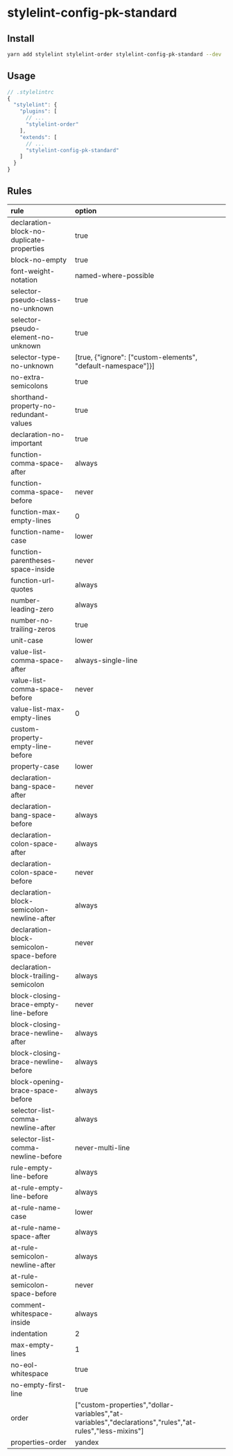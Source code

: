 # stylelint-config-pk-standard

## Install

```sh
yarn add stylelint stylelint-order stylelint-config-pk-standard --dev
```

## Usage

```javascript
// .stylelintrc
{
  "stylelint": {
    "plugins": [
      // ...
      "stylelint-order"
    ],
    "extends": [
      // ...
      "stylelint-config-pk-standard"
    ]
  }
}
```

## Rules

| rule                                      	| option                                                                                                  	|
|:-------------------------------------------	|:---------------------------------------------------------------------------------------------------------	|
| declaration-block-no-duplicate-properties 	| true                                                                                                    	|
| block-no-empty                            	| true                                                                                                    	|
| font-weight-notation                      	| named-where-possible                                                                                    	|
| selector-pseudo-class-no-unknown          	| true                                                                                                    	|
| selector-pseudo-element-no-unknown        	| true                                                                                                    	|
| selector-type-no-unknown                  	| [true, {"ignore": ["custom-elements", "default-namespace"]}]                                            	|
| no-extra-semicolons                       	| true                                                                                                    	|
| shorthand-property-no-redundant-values    	| true                                                                                                    	|
| declaration-no-important                  	| true                                                                                                    	|
| function-comma-space-after                	| always                                                                                                  	|
| function-comma-space-before               	| never                                                                                                   	|
| function-max-empty-lines                  	| 0                                                                                                       	|
| function-name-case                        	| lower                                                                                                   	|
| function-parentheses-space-inside         	| never                                                                                                   	|
| function-url-quotes                       	| always                                                                                                  	|
| number-leading-zero                       	| always                                                                                                  	|
| number-no-trailing-zeros                  	| true                                                                                                    	|
| unit-case                                 	| lower                                                                                                   	|
| value-list-comma-space-after              	| always-single-line                                                                                      	|
| value-list-comma-space-before             	| never                                                                                                   	|
| value-list-max-empty-lines                	| 0                                                                                                       	|
| custom-property-empty-line-before         	| never                                                                                                   	|
| property-case                             	| lower                                                                                                   	|
| declaration-bang-space-after              	| never                                                                                                   	|
| declaration-bang-space-before             	| always                                                                                                  	|
| declaration-colon-space-after             	| always                                                                                                  	|
| declaration-colon-space-before            	| never                                                                                                   	|
| declaration-block-semicolon-newline-after 	| always                                                                                                  	|
| declaration-block-semicolon-space-before  	| never                                                                                                   	|
| declaration-block-trailing-semicolon      	| always                                                                                                  	|
| block-closing-brace-empty-line-before     	| never                                                                                                   	|
| block-closing-brace-newline-after         	| always                                                                                                  	|
| block-closing-brace-newline-before        	| always                                                                                                  	|
| block-opening-brace-space-before          	| always                                                                                                  	|
| selector-list-comma-newline-after         	| always                                                                                                  	|
| selector-list-comma-newline-before        	| never-multi-line                                                                                        	|
| rule-empty-line-before                    	| always                                                                                                  	|
| at-rule-empty-line-before                 	| always                                                                                                  	|
| at-rule-name-case                         	| lower                                                                                                   	|
| at-rule-name-space-after                  	| always                                                                                                  	|
| at-rule-semicolon-newline-after           	| always                                                                                                  	|
| at-rule-semicolon-space-before            	| never                                                                                                   	|
| comment-whitespace-inside                 	| always                                                                                                  	|
| indentation                               	| 2                                                                                                       	|
| max-empty-lines                           	| 1                                                                                                       	|
| no-eol-whitespace                         	| true                                                                                                    	|
| no-empty-first-line                       	| true                                                                                                    	|
| order                                     	| ["custom-properties","dollar-variables","at-variables","declarations","rules","at-rules","less-mixins"] 	|
| properties-order                          	| yandex                                                                                                  	|
